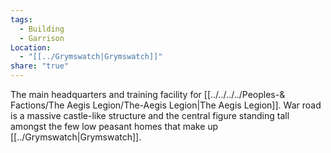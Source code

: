```yaml
---
tags:
  - Building
  - Garrison
Location:
  - "[[../Grymswatch|Grymswatch]]"
share: "true"
---
```


The main headquarters and training facility for [[../../../../Peoples-& Factions/The Aegis Legion/The-Aegis Legion|The Aegis Legion]]. War road is a massive castle-like structure and the central figure standing tall amongst the few low peasant homes that make up [[../Grymswatch|Grymswatch]].